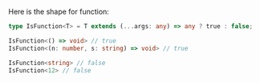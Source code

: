 Here is the shape for function:
```ts
type IsFunction<T> = T extends (...args: any) => any ? true : false;

IsFunction<() => void> // true
IsFunction<(n: number, s: string) => void> // true

IsFunction<string> // false
IsFunction<12> // false
```
